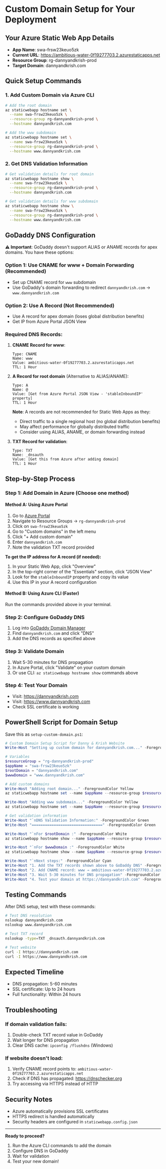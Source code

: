 # Custom Domain Setup for Your Deployment

## Your Azure Static Web App Details
- **App Name**: swa-frsw23keuo5zk
- **Current URL**: https://ambitious-water-0f19277703.2.azurestaticapps.net
- **Resource Group**: rg-dannyandkrish-prod
- **Target Domain**: dannyandkrish.com

## Quick Setup Commands

### 1. Add Custom Domain via Azure CLI
```bash
# Add the root domain
az staticwebapp hostname set \
  --name swa-frsw23keuo5zk \
  --resource-group rg-dannyandkrish-prod \
  --hostname dannyandkrish.com

# Add the www subdomain
az staticwebapp hostname set \
  --name swa-frsw23keuo5zk \
  --resource-group rg-dannyandkrish-prod \
  --hostname www.dannyandkrish.com
```

### 2. Get DNS Validation Information
```bash
# Get validation details for root domain
az staticwebapp hostname show \
  --name swa-frsw23keuo5zk \
  --resource-group rg-dannyandkrish-prod \
  --hostname dannyandkrish.com

# Get validation details for www subdomain  
az staticwebapp hostname show \
  --name swa-frsw23keuo5zk \
  --resource-group rg-dannyandkrish-prod \
  --hostname www.dannyandkrish.com
```

## GoDaddy DNS Configuration

**⚠️ Important**: GoDaddy doesn't support ALIAS or ANAME records for apex domains. You have these options:

### Option 1: Use CNAME for www + Domain Forwarding (Recommended)
- Set up CNAME record for `www` subdomain
- Use GoDaddy's domain forwarding to redirect `dannyandkrish.com` → `www.dannyandkrish.com`

### Option 2: Use A Record (Not Recommended)
- Use A record for apex domain (loses global distribution benefits)
- Get IP from Azure Portal JSON View

### Required DNS Records:
1. **CNAME Record for www**:
   ```
   Type: CNAME
   Name: www
   Value: ambitious-water-0f19277703.2.azurestaticapps.net
   TTL: 1 Hour
   ```

2. **A Record for root domain** (Alternative to ALIAS/ANAME):
   ```
   Type: A
   Name: @
   Value: [Get from Azure Portal JSON View - 'stableInboundIP' property]
   TTL: 1 Hour
   ```
   
   **Note**: A records are not recommended for Static Web Apps as they:
   - Direct traffic to a single regional host (no global distribution benefits)
   - May affect performance for globally distributed traffic
   - Consider using ALIAS, ANAME, or domain forwarding instead

3. **TXT Record for validation**:
   ```
   Type: TXT
   Name: _dnsauth
   Value: [Get this from Azure after adding domain]
   TTL: 1 Hour
   ```

## Step-by-Step Process

### Step 1: Add Domain in Azure (Choose one method)

#### Method A: Using Azure Portal
1. Go to [Azure Portal](https://portal.azure.com)
2. Navigate to Resource Groups → `rg-dannyandkrish-prod`
3. Click on `swa-frsw23keuo5zk`
4. Go to "Custom domains" in the left menu
5. Click "+ Add custom domain"
6. Enter `dannyandkrish.com`
7. Note the validation TXT record provided

**To get the IP address for A record (if needed):**
1. In your Static Web App, click "Overview"
2. In the top-right corner of the "Essentials" section, click "JSON View"
3. Look for the `stableInboundIP` property and copy its value
4. Use this IP in your A record configuration

#### Method B: Using Azure CLI (Faster)
Run the commands provided above in your terminal.

### Step 2: Configure GoDaddy DNS
1. Log into [GoDaddy Domain Manager](https://dcc.godaddy.com/manage/dns)
2. Find `dannyandkrish.com` and click "DNS"
3. Add the DNS records as specified above

### Step 3: Validate Domain
1. Wait 5-30 minutes for DNS propagation
2. In Azure Portal, click "Validate" on your custom domain
3. Or use CLI: `az staticwebapp hostname show` commands above

### Step 4: Test Your Domain
- Visit: https://dannyandkrish.com
- Visit: https://www.dannyandkrish.com
- Check SSL certificate is working

## PowerShell Script for Domain Setup

Save this as `setup-custom-domain.ps1`:

```powershell
# Custom Domain Setup Script for Danny & Krish Website
Write-Host "Setting up custom domain for dannyandkrish.com..." -ForegroundColor Cyan

# Variables
$resourceGroup = "rg-dannyandkrish-prod"
$appName = "swa-frsw23keuo5zk"
$rootDomain = "dannyandkrish.com"
$wwwDomain = "www.dannyandkrish.com"

# Add custom domains
Write-Host "Adding root domain..." -ForegroundColor Yellow
az staticwebapp hostname set --name $appName --resource-group $resourceGroup --hostname $rootDomain

Write-Host "Adding www subdomain..." -ForegroundColor Yellow
az staticwebapp hostname set --name $appName --resource-group $resourceGroup --hostname $wwwDomain

# Get validation information
Write-Host "`nDNS Validation Information:" -ForegroundColor Green
Write-Host "================================" -ForegroundColor Green

Write-Host "`nFor $rootDomain :" -ForegroundColor White
az staticwebapp hostname show --name $appName --resource-group $resourceGroup --hostname $rootDomain --query "validationToken" -o tsv

Write-Host "`nFor $wwwDomain :" -ForegroundColor White
az staticwebapp hostname show --name $appName --resource-group $resourceGroup --hostname $wwwDomain --query "validationToken" -o tsv

Write-Host "`nNext steps:" -ForegroundColor Cyan
Write-Host "1. Add the TXT records shown above to GoDaddy DNS" -ForegroundColor White
Write-Host "2. Add CNAME record: www → ambitious-water-0f19277703.2.azurestaticapps.net" -ForegroundColor White
Write-Host "3. Wait 5-30 minutes for DNS propagation" -ForegroundColor White
Write-Host "4. Test your domain at https://dannyandkrish.com" -ForegroundColor White
```

## Testing Commands

After DNS setup, test with these commands:

```bash
# Test DNS resolution
nslookup dannyandkrish.com
nslookup www.dannyandkrish.com

# Test TXT record
nslookup -type=TXT _dnsauth.dannyandkrish.com

# Test website
curl -I https://dannyandkrish.com
curl -I https://www.dannyandkrish.com
```

## Expected Timeline
- DNS propagation: 5-60 minutes
- SSL certificate: Up to 24 hours
- Full functionality: Within 24 hours

## Troubleshooting

### If domain validation fails:
1. Double-check TXT record value in GoDaddy
2. Wait longer for DNS propagation
3. Clear DNS cache: `ipconfig /flushdns` (Windows)

### If website doesn't load:
1. Verify CNAME record points to: `ambitious-water-0f19277703.2.azurestaticapps.net`
2. Check if DNS has propagated: https://dnschecker.org
3. Try accessing via HTTPS instead of HTTP

## Security Notes
- Azure automatically provisions SSL certificates
- HTTPS redirect is handled automatically
- Security headers are configured in `staticwebapp.config.json`

---

**Ready to proceed?**
1. Run the Azure CLI commands to add the domain
2. Configure DNS in GoDaddy
3. Wait for validation
4. Test your new domain!
